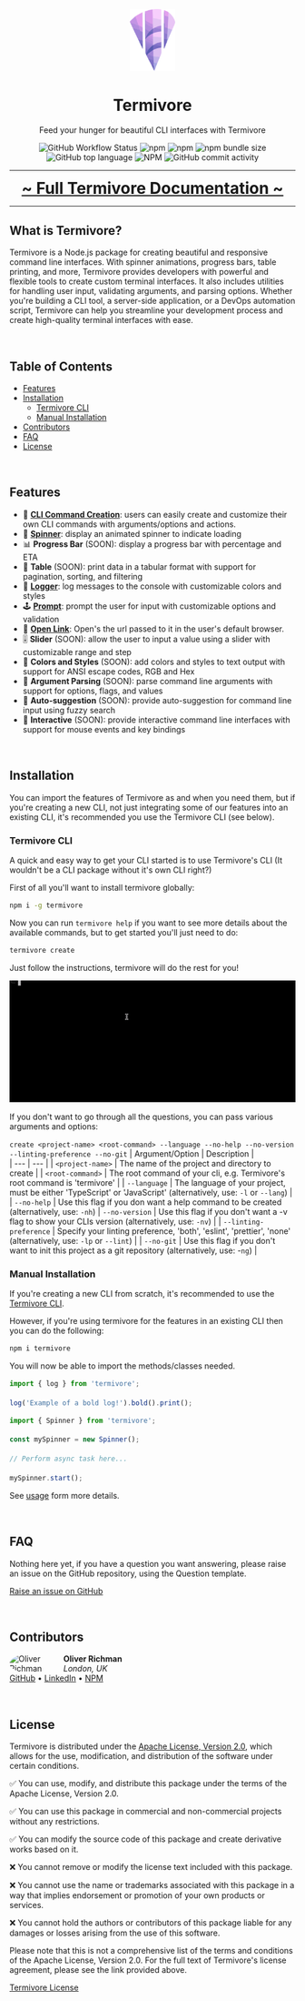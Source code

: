 <p align="center">
  <img width="80px" src="assets/termivore-logo.svg" alt="Termivore logo">
  <h1 style="font-weight: bold" align="center">Termivore</h1>
  <p align="center">Feed your hunger for beautiful CLI interfaces with Termivore</p>
</p>

<p align="center">
  <img src="https://img.shields.io/github/actions/workflow/status/oliver-richman/termivore/onPrToMaster.yml" alt="GitHub Workflow Status">
  <img src="https://img.shields.io/npm/v/termivore" alt="npm">
  <img src="https://img.shields.io/npm/dw/termivore" alt="npm">
  <img src="https://img.shields.io/bundlephobia/min/termivore" alt="npm bundle size">
  <img src="https://img.shields.io/github/languages/top/oliver-richman/termivore" alt="GitHub top language">
  <img src="https://img.shields.io/npm/l/termivore" alt="NPM">
  <img src="https://img.shields.io/github/commit-activity/w/oliver-richman/termivore" alt="GitHub commit activity">
</p>

---

<div align="center">
    <a style="font-size: 28px; font-weight: bold;" href="https://oliver-richman.github.io/termivore-site/">~ Full Termivore Documentation ~</a>
</div>

___

## **What is Termivore?**
Termivore is a Node.js package for creating beautiful and responsive command line interfaces. With spinner animations, progress bars, table printing, and more, Termivore provides developers with powerful and flexible tools to create custom terminal interfaces. It also includes utilities for handling user input, validating arguments, and parsing options. Whether you're building a CLI tool, a server-side application, or a DevOps automation script, Termivore can help you streamline your development process and create high-quality terminal interfaces with ease.

<br />

## **Table of Contents**

-   [Features](#features)
-   [Installation](#installation)
    -   [Termivore CLI](#termivore-cli)
    -   [Manual Installation](#manual-installation)
-   [Contributors](#contributors)
-   [FAQ](#faq)
-   [License](#license)


<br />

## **Features**

-   🚀 **[CLI Command Creation](#cli-command-creation)**: users can easily create and customize their own CLI commands with arguments/options and actions.
-   🎡 **[Spinner](#spinner)**: display an animated spinner to indicate loading
-   📊 **Progress Bar** (SOON): display a progress bar with percentage and ETA
-   📜 **Table** (SOON): print data in a tabular format with support for pagination, sorting, and filtering
-   📝 **[Logger](#logger)**: log messages to the console with customizable colors and styles
-   🕹️ **[Prompt](#prompt)**: prompt the user for input with customizable options and validation
-   🔗 **[Open Link](#open-link)**: Open's the url passed to it in the user's default browser.
-   🎚️ **Slider** (SOON): allow the user to input a value using a slider with customizable range and step
-   🌈 **Colors and Styles** (SOON): add colors and styles to text output with support for ANSI escape codes, RGB and Hex
-   🧐 **Argument Parsing** (SOON): parse command line arguments with support for options, flags, and values
-   🤖 **Auto-suggestion** (SOON): provide auto-suggestion for command line input using fuzzy search
-   🤝 **Interactive** (SOON): provide interactive command line interfaces with support for mouse events and key bindings


<br />

## **Installation**

You can import the features of Termivore as and when you need them, but if you're creating a new CLI, not just integrating some of our features into an existing CLI, it's recommended you use the Termivore CLI (see below).

### Termivore CLI
A quick and easy way to get your CLI started is to use Termivore's CLI (It wouldn't be a CLI package without it's own CLI right?)

First of all you'll want to install termivore globally:
```bash
npm i -g termivore
```

Now you can run `termivore help` if you want to see more details about the available commands, but to get started you'll just need to do:

```bash
termivore create
```
Just follow the instructions, termivore will do the rest for you!

![Example of the Termivore CLI](https://github.com/oliver-richman/termivore/blob/master/assets/termivore-cli-example.gif?raw=true)

If you don't want to go through all the questions, you can pass various arguments and options:

`create <project-name> <root-command> --language --no-help --no-version --linting-preference --no-git`
| Argument/Option | Description |   
| --- | --- |
| `<project-name>` | The name of the project and directory to create |
| `<root-command>` | The root command of your cli, e.g. Termivore's root command is 'termivore' |
| `--language` | The language of your project, must be either 'TypeScript' or 'JavaScript' (alternatively, use: `-l` or `--lang`) |
| `--no-help` | Use this flag if you don	 want a help command to be created (alternatively, use: `-nh`)
| `--no-version` | Use this flag if you don't want a -v flag to show your CLIs version (alternatively, use: `-nv`) |
| `--linting-preference` | Specify your linting preference, 'both', 'eslint', 'prettier', 'none' (alternatively, use: `-lp` or `--lint`) |
| `--no-git` | Use this flag if you don't want to init this project as a git repository (alternatively, use: -`ng`) |

### Manual Installation
If you're creating a new CLI from scratch, it's recommended to use the [Termivore CLI](#termivore-cli). 

However, if you're using termivore for the features in an existing CLI then you can do the following:

```bash
npm i termivore
```

You will now be able to import the methods/classes needed.

```typescript
import { log } from 'termivore';

log('Example of a bold log!').bold().print();
```

```typescript
import { Spinner } from 'termivore';

const mySpinner = new Spinner();

// Perform async task here...

mySpinner.start();
```

See [usage](#usage) form more details.

<br />

## **FAQ**

Nothing here yet, if you have a question you want answering, please raise an issue on the GitHub repository, using the Question template.

[Raise an issue on GitHub](https://github.com/oliver-richman/termivore/issues)

<br />

## **Contributors**

<div>
    <img src="https://avatars.githubusercontent.com/u/36195868?v=4" width="75px" alt="Oliver Richman" style="float:left; margin-right:20px; border-radius:50%;">
    <div>
        <h4 style="margin: 0;">Oliver Richman</h4>
        <p style="margin: 0;"><em>London, UK</em></p>
        <p style="margin-top:0"><a href="https://github.com/oliver-richman">GitHub</a> • <a href="https://www.linkedin.com/in/oliverrichman52">LinkedIn</a> • <a href="https://www.npmjs.com/~oliver-richman">NPM</a></p>
    </div>
</div>

<br />

## **License**
Termivore is distributed under the [Apache License, Version 2.0](https://www.apache.org/licenses/LICENSE-2.0), which allows for the use, modification, and distribution of the software under certain conditions.

✅ You can use, modify, and distribute this package under the terms of the Apache License, Version 2.0.

✅ You can use this package in commercial and non-commercial projects without any restrictions.

✅ You can modify the source code of this package and create derivative works based on it.

❌ You cannot remove or modify the license text included with this package.

❌ You cannot use the name or trademarks associated with this package in a way that implies endorsement or promotion of your own products or services.

❌ You cannot hold the authors or contributors of this package liable for any damages or losses arising from the use of this software.

Please note that this is not a comprehensive list of the terms and conditions of the Apache License, Version 2.0. For the full text of Termivore's license agreement, please see the link provided above.

[Termivore License](https://github.com/oliver-richman/termivore/blob/master/LICENSE)

<br />
